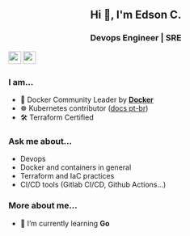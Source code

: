 <h2 align="center">Hi 👋, I'm Edson C.</h2>
<h3 align="center">Devops Engineer | SRE</h3>

<p><a href="https://www.twitter.com/tuxpilgrim"><img src="https://img.shields.io/badge/twitter-%231DA1F2.svg?&style=for-the-badge&logo=twitter&logoColor=white" height=25></a> <a href="https://www.linkedin.com/in/edsoncelio/"><img src="https://img.shields.io/badge/linkedin-%230077B5.svg?&style=for-the-badge&logo=linkedin&logoColor=white" height=25></a> 

### I am...
* 🐳 Docker Community Leader by **[Docker](https://events.docker.com/u/mc3fb2/#/about)**
* ☸ Kubernetes contributor ([docs pt-br](https://kubernetes.io/pt-br/))
* 🛠️ Terraform Certified 
### Ask me about...
* Devops
* Docker and containers in general
* Terraform and IaC practices
* CI/CD tools (Gitlab CI/CD, Github Actions...) 
### More about me...
* 🌱  I’m currently learning **Go**
